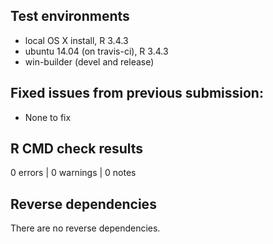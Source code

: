 ## Test environments
* local OS X install, R 3.4.3
* ubuntu 14.04 (on travis-ci), R 3.4.3
* win-builder (devel and release)

## Fixed issues from previous submission:

- None to fix

## R CMD check results

0 errors | 0 warnings | 0 notes

## Reverse dependencies

There are no reverse dependencies.

